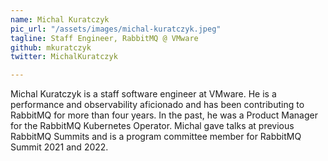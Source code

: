 ```yaml
---
name: Michal Kuratczyk
pic_url: "/assets/images/michal-kuratczyk.jpeg"
tagline: Staff Engineer, RabbitMQ @ VMware
github: mkuratczyk
twitter: MichalKuratczyk

---
```

Michal Kuratczyk is a staff software engineer at VMware. He is a performance and observability aficionado and has been contributing to RabbitMQ for more than four years. In the past, he was a Product Manager for the RabbitMQ Kubernetes Operator. Michal gave talks at previous RabbitMQ Summits and is a program committee member for RabbitMQ Summit 2021 and 2022.